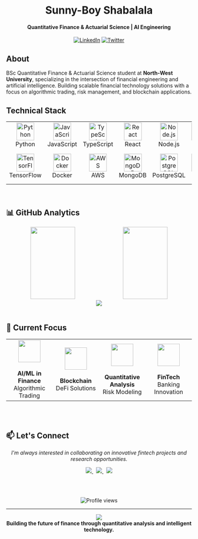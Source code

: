 <div align="center">

# **Sunny-Boy Shabalala**

#### Quantitative Finance & Actuarial Science | AI Engineering

[![LinkedIn](https://img.shields.io/badge/LinkedIn-0077B5?style=flat&logo=linkedin&logoColor=white)](https://www.linkedin.com/in/sunny-boy-shabalala/)
[![Twitter](https://img.shields.io/badge/X-000000?style=flat&logo=x&logoColor=white)](https://x.com/@sunnybboy_)

</div>

## About

BSc Quantitative Finance & Actuarial Science student at **North-West University**, specializing in the intersection of financial engineering and artificial intelligence. Building scalable financial technology solutions with a focus on algorithmic trading, risk management, and blockchain applications.

## Technical Stack

<div align="center">
  <table>
    <tr>
      <td align="center" width="96">
        <a href="#"><img src="https://skillicons.dev/icons?i=python" width="48" height="48" alt="Python" /></a>
        <br>Python
      </td>
      <td align="center" width="96">
        <a href="#"><img src="https://skillicons.dev/icons?i=javascript" width="48" height="48" alt="JavaScript" /></a>
        <br>JavaScript
      </td>
      <td align="center" width="96">
        <a href="#"><img src="https://skillicons.dev/icons?i=typescript" width="48" height="48" alt="TypeScript" /></a>
        <br>TypeScript
      </td>
      <td align="center" width="96">
        <a href="#"><img src="https://skillicons.dev/icons?i=react" width="48" height="48" alt="React" /></a>
        <br>React
      </td>
      <td align="center" width="96">
        <a href="#"><img src="https://skillicons.dev/icons?i=nodejs" width="48" height="48" alt="Node.js" /></a>
        <br>Node.js
      </td>
      <td align="center" width="96">
        <a href="#"><img src="https://skillicons.dev/icons?i=cpp" width="48" height="48" alt="C++" /></a>
        <br>C++
      </td>
      <td align="center" width="96">
        <a href="#"><img src="https://skillicons.dev/icons?i=cs" width="48" height="48" alt="C#" /></a>
        <br>C#
      </td>
      <td align="center" width="96">
        <a href="#"><img src="https://skillicons.dev/icons?i=r" width="48" height="48" alt="R" /></a>
        <br>R
      </td>
    </tr>
    <tr>
      <td align="center" width="96">
        <a href="#"><img src="https://skillicons.dev/icons?i=tensorflow" width="48" height="48" alt="TensorFlow" /></a>
        <br>TensorFlow
      </td>
      <td align="center" width="96">
        <a href="#"><img src="https://skillicons.dev/icons?i=docker" width="48" height="48" alt="Docker" /></a>
        <br>Docker
            </td>
      <td align="center" width="96">
        <a href="#"><img src="https://skillicons.dev/icons?i=aws" width="48" height="48" alt="AWS" /></a>
        <br>AWS
      </td>
      <td align="center" width="96">
        <a href="#"><img src="https://skillicons.dev/icons?i=mongodb" width="48" height="48" alt="MongoDB" /></a>
        <br>MongoDB
      </td>
      <td align="center" width="96">
        <a href="#"><img src="https://skillicons.dev/icons?i=postgresql" width="48" height="48" alt="PostgreSQL" /></a>
        <br>PostgreSQL
      </td>
      <td align="center" width="96">
        <a href="#"><img src="https://skillicons.dev/icons?i=git" width="48" height="48" alt="Git" /></a>
        <br>Git
      </td>
      <td align="center" width="96">
        <a href="#"><img src="https://skillicons.dev/icons?i=linux" width="48" height="48" alt="Linux" /></a>
        <br>Linux
      </td>
      <td align="center" width="96">
        <a href="#"><img src="https://skillicons.dev/icons?i=vscode" width="48" height="48" alt="VS Code" /></a>
        <br>VS Code
      </td>
    </tr>
  </table>
</div>

<br>

## 📊 GitHub Analytics

<div align="center">
  <img width="49%" height="195px" src="https://github-readme-stats.vercel.app/api?username=sunny-bboy&show_icons=true&count_private=true&hide_border=true&title_color=02D9F7FF&icon_color=02D9F7FF&text_color=c9d1d9&bg_color=0d1117" />
  <img width="49%" height="195px" src="https://github-readme-stats.vercel.app/api/top-langs/?username=sunny-bboy&layout=compact&hide_border=true&title_color=02D9F7FF&text_color=c9d1d9&bg_color=0d1117" />
</div>

<div align="center">
  <img src="https://github-readme-streak-stats.herokuapp.com/?user=sunny-bboy&theme=dark&hide_border=true&stroke=0d1117&background=0d1117&ring=02D9F7FF&fire=02D9F7FF&currStreakLabel=02D9F7FF" />
</div>

<br>

## 🎯 Current Focus

<div align="center">
  <table>
    <tr>
      <td align="center" width="25%">
        <img src="https://img.icons8.com/nolan/64/artificial-intelligence.png" width="60"/>
        <br><br><strong>AI/ML in Finance</strong>
        <br>Algorithmic Trading
      </td>
      <td align="center" width="25%">
        <img src="https://img.icons8.com/nolan/64/blockchain-technology.png" width="60"/>
        <br><br><strong>Blockchain</strong>
        <br>DeFi Solutions
      </td>
      <td align="center" width="25%">
        <img src="https://img.icons8.com/nolan/64/combo-chart.png" width="60"/>
        <br><br><strong>Quantitative Analysis</strong>
        <br>Risk Modeling
      </td>
      <td align="center" width="25%">
        <img src="https://img.icons8.com/nolan/64/bank-building.png" width="60"/>
        <br><br><strong>FinTech</strong>
        <br>Banking Innovation
      </td>
    </tr>
  </table>
</div>

<br>

<br>


## 📫 Let's Connect

<div align="center">
  <p>
    <i>I'm always interested in collaborating on innovative fintech projects and research opportunities.</i>
  </p>
  
  <a href="https://www.linkedin.com/in/sunny-boy-shabalala/">
    <img src="https://img.shields.io/badge/LinkedIn-0077B5?style=for-the-badge&logo=linkedin&logoColor=white" />
  </a>
  &nbsp;
  <a href="https://x.com/@sunnybboy_">
    <img src="https://img.shields.io/badge/X-000000?style=for-the-badge&logo=x&logoColor=white" />
  </a>
  &nbsp;
  <a href="mailto:your.email@example.com">
    <img src="https://img.shields.io/badge/Email-D14836?style=for-the-badge&logo=gmail&logoColor=white" />
  </a>
  
  <br><br>
  
  <img src="https://komarev.com/ghpvc/?username=sunny-bboy&color=02D9F7FF&style=for-the-badge" alt="Profile views" />
</div>

---

<div align="center">
  <img src="https://capsule-render.vercel.app/api?type=waving&color=0:0d1117,100:02D9F7FF&height=100&section=footer&fontSize=0" />
  <br>
  <strong>Building the future of finance through quantitative analysis and intelligent technology.</strong>
</div>
